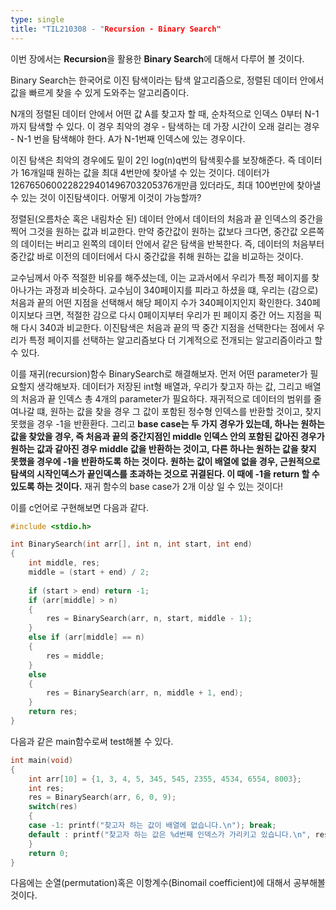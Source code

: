 ```yaml
---
type: single
title: "TIL210308 - "Recursion - Binary Search"
---
```


이번 장에서는 **Recursion**을 활용한 **Binary Search**에 대해서 다루어 볼 것이다. 

Binary Search는 한국어로 이진 탐색이라는 탐색 알고리즘으로, 정렬된 데이터 안에서 값을 빠르게 찾을 수 있게 도와주는 알고리즘이다. 

N개의 정렬된 데이터 안에서 어떤 값 A를 찾고자 할 때, 순차적으로 인덱스 0부터 N-1까지 탐색할 수 있다. 이 경우 최악의 경우 - 탐색하는 데 가장 시간이 오래 걸리는 경우 - N-1 번을 탐색해야 한다.
A가 N-1번째 인덱스에 있는 경우이다. 

이진 탐색은 최악의 경우에도 밑이 2인 log(n)q번의 탐색횟수를 보장해준다. 즉 데이터가 16개일때 원하는 값을 최대 4번만에 찾아낼 수 있는 것이다. 데이터가 1267650600228229401496703205376개만큼 있더라도,
최대 100번만에 찾아낼 수 있는 것이 이진탐색이다. 어떻게 이것이 가능할까?

정렬된(오름차순 혹은 내림차순 된) 데이터 안에서 데이터의 처음과 끝 인덱스의 중간을 찍어 그것을 원하는 값과 비교한다. 만약 중간값이 원하는 값보다 크다면, 중간값 오른쪽의 데이터는 버리고 왼쪽의 데이터 안에서 같은 탐색을 반복한다.
즉, 데이터의 처음부터 중간값 바로 이전의 데이터에서 다시 중간값을 취해 원하는 값을 비교하는 것이다.

교수님께서 아주 적절한 비유를 해주셨는데, 이는 교과서에서 우리가 특정 페이지를 찾아나가는 과정과 비슷하다. 교수님이 340페이지를 피라고 하셨을 떄, 우리는 (감으로) 처음과 끝의 어떤 지점을 선택해서 해당 페이지 수가 340페이지인지 확인한다.
340페이지보다 크면, 적절한 감으로 다시 0페이지부터 우리가 핀 페이지 중간 어느 지점을 픽해 다시 340과 비교한다. 이진탐색은 처음과 끝의 딱 중간 지점을 선택한다는 점에서 우리가 특정 페이지를 선택하는 알고리즘보다 더 기계적으로 전개되는 알고리즘이라고 할 수 있다. 


이를 재귀(recursion)함수 BinarySearch로 해결해보자. 
먼저 어떤 parameter가 필요할지 생각해보자. 데이터가 저장된 int형 배열과, 우리가 찾고자 하는 값, 그리고 배열의 처음과 끝 인덱스 총 4개의 parameter가 필요하다. 재귀적으로 데이터의 범위를 줄여나갈 떄,
원하는 값을 찾을 경우 그 값이 포함된 정수형 인덱스를 반환할 것이고, 찾지 못했을 경우 -1을 반환환다. 그리고 **base case는 두 가지 경우가 있는데, 하나는 원하는 값을 찾았을 경우, 즉 처음과 끝의 중간지점인 middle 인덱스 안의 포함된 값아진 경우가 원하는 값과 같아진 경우
middle 값을 반환하는 것이고, 다른 하나는 원하는 값을 찾지 못했을 경우에 -1을 반환하도록 하는 것이다.  원하는 값이 배열에 없을 경우, 근원적으로 탐색의 시작인덱스가 끝인덱스를 초과하는 것으로 귀결된다. 이 때에 -1을 return 할 수 있도록 하는 것이다.**
재귀 함수의 base case가 2개 이상 일 수 있는 것이다!

이를 c언어로 구현해보면 다음과 같다. 

```c
#include <stdio.h>

int BinarySearch(int arr[], int n, int start, int end)
{
	int middle, res;
	middle = (start + end) / 2;
	
	if (start > end) return -1;
	if (arr[middle] > n)
	{
		res = BinarySearch(arr, n, start, middle - 1);
	}
	else if (arr[middle] == n)
	{
		res = middle;
	}
	else
	{
		res = BinarySearch(arr, n, middle + 1, end);
	}
	return res;
}
```

다음과 같은 main함수로써 test해볼 수 있다. 
```c
int main(void)
{
	int arr[10] = {1, 3, 4, 5, 345, 545, 2355, 4534, 6554, 8003};
	int res;
	res = BinarySearch(arr, 6, 0, 9);
	switch(res)
	{
	case -1: printf("찾고자 하는 값이 배열에 없습니다.\n"); break;	
	default : printf("찾고자 하는 값은 %d번째 인덱스가 가리키고 있습니다.\n", res);
	}
	return 0;
}
```

다음에는 순열(permutation)혹은  이항계수(Binomail coefficient)에 대해서 공부해볼 것이다. 





